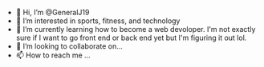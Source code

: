 - 👋 Hi, I’m @GeneralJ19
- 👀 I’m interested in sports, fitness, and technology 
- 🌱 I’m currently learning how to become a web devoloper. I'm not exactly sure if I want to go front end or back end yet but I'm figuring it out lol.
- 💞️ I’m looking to collaborate on... 
- 📫 How to reach me ...

<!---
GeneralJ19/GeneralJ19 is a ✨ special ✨ repository because its `README.md` (this file) appears on your GitHub profile.
You can click the Preview link to take a look at your changes.
--->
